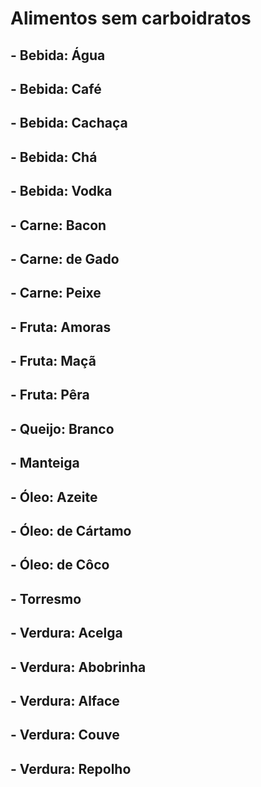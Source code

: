 # Alimentos sem carboidratos


## - Bebida: Água

## - Bebida: Café

## - Bebida: Cachaça

## - Bebida: Chá

## - Bebida: Vodka

## - Carne: Bacon

## - Carne: de Gado

## - Carne: Peixe

## - Fruta: Amoras

## - Fruta: Maçã

## - Fruta: Pêra


## - Queijo: Branco


## - Manteiga

## - Óleo: Azeite

## - Óleo: de Cártamo

## - Óleo: de Côco

## - Torresmo

## - Verdura: Acelga

## - Verdura: Abobrinha

## - Verdura: Alface

## - Verdura: Couve

## - Verdura: Repolho
